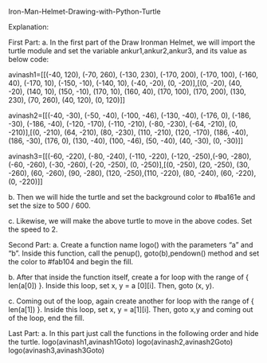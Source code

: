 Iron-Man-Helmet-Drawing-with-Python-Turtle

Explanation:

First Part:
a. In the first part of the Draw Ironman Helmet, we will import the turtle module and set the variable ankur1,ankur2,ankur3, and its value as below code:

avinash1=[[(-40, 120), (-70, 260), (-130, 230), (-170, 200), (-170, 100), (-160, 40), (-170, 10), (-150, -10), (-140, 10), (-40, -20), (0, -20)],[(0, -20), (40, -20), (140, 10), (150, -10), (170, 10), (160, 40), (170, 100), (170, 200), (130, 230), (70, 260), (40, 120), (0, 120)]]

avinash2=[[(-40, -30), (-50, -40), (-100, -46), (-130, -40), (-176, 0), (-186, -30), (-186, -40), (-120, -170), (-110, -210), (-80, -230), (-64, -210), (0, -210)],[(0, -210), (64, -210), (80, -230), (110, -210), (120, -170), (186, -40), (186, -30), (176, 0), (130, -40), (100, -46), (50, -40), (40, -30), (0, -30)]]

avinash3=[[(-60, -220), (-80, -240), (-110, -220), (-120, -250),(-90, -280), (-60, -260), (-30, -260), (-20, -250), (0, -250)],[(0, -250), (20, -250), (30, -260), (60, -260), (90, -280), (120, -250),(110, -220), (80, -240), (60, -220), (0, -220)]]

b. Then we will hide the turtle and set the background color to #ba161e and set the size to 500 / 600.

c. Likewise, we will make the above turtle to move in the above codes. Set the speed to 2.

Second Part:
a. Create a function name logo() with the parameters “a” and “b”. Inside this function, call the penup(), goto(b),pendown() method and set the color to #fab104 and begin the fill.

b. After that inside the function itself, create a for loop with the range of { len(a[0]) }. Inside this loop, set x, y = a [0][i]. Then, goto (x, y).

c. Coming out of the loop, again create another for loop with the range of { len(a[1]) }. Inside this loop, set x, y = a[1][i]. Then, goto x,y and coming out of the loop, end the fill.

Last Part:
a. In this part just call the functions in the following order and hide the turtle.
logo(avinash1,avinash1Goto)
logo(avinash2,avinash2Goto)
logo(avinash3,avinash3Goto)
